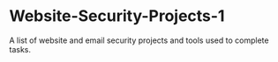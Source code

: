 # Website-Security-Projects-1
A list of website and email security projects and tools used to complete tasks.
